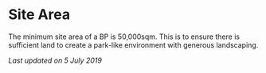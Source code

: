 # Site Area

The minimum site area of a BP is 50,000sqm. This is to ensure there is
sufficient land to create a park-like environment with generous
landscaping.

*Last updated on 5 July 2019*
